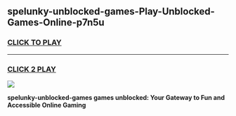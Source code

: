 
## spelunky-unblocked-games-Play-Unblocked-Games-Online-p7n5u
<h3>
<a href="https://premium76.site?title=spelunky-unblocked-games&ref=25A">CLICK TO PLAY</a></h3>
<hr>

<h3>
<a href="https://premium76.site?title=spelunky-unblocked-games&ref=25A">CLICK 2 PLAY</a>
  
</h3>

<a href="https://premium76.site?title=spelunky-unblocked-games&ref=25A"><img src="https://clearcache.store/games.png"></a>


**spelunky-unblocked-games games unblocked: Your Gateway to Fun and Accessible Online Gaming**
